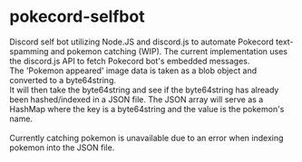 # pokecord-selfbot
Discord self bot utilizing Node.JS and discord.js to automate Pokecord text-spamming and pokemon catching (WIP).
The current implementation uses the discord.js API to fetch Pokecord bot's embedded messages. <br>
The 'Pokemon appeared' image data is taken as a blob object and converted to a byte64string. <br>
It will then take the byte64string and see if the byte64string has already been hashed/indexed in a JSON file.
The JSON array will serve as a HashMap where the key is a byte64string and the value is the pokemon's name.
<br> <br>
Currently catching pokemon is unavailable due to an error when indexing pokemon into the JSON file.

